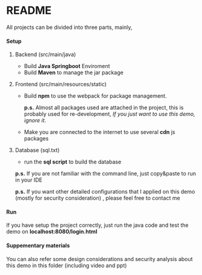 # README

All projects can be divided into three parts, mainly,

#### Setup



1. Backend (src/main/java) 

   - Build **Java Springboot** Enviroment
   - Build **Maven** to manage the jar package

2. Frontend (src/main/resources/static)

   - Build **npm** to use the webpack for package management. 

     **p.s.** Almost all packages used are attached in the project, this is probably used for re-development, *If you just want to use this demo, ignore it*.

   - Make you are connected to the internet to use several **cdn** js packages

3. Database (sql.txt)

   - run the **sql script** to build the database

   **p.s.** If you are not familiar with the command line, just copy&paste to run in your IDE

   **p.s.** If you want other detailed configurations that I applied on this demo (mostly for security consideration) , please feel free to contact me



#### Run

If you have setup the project correctly, just run the java code and test the demo on **localhost:8080/login.html**



#### Suppementary materials

You can also refer some design considerations and security analysis about this demo in this folder (including video and ppt)